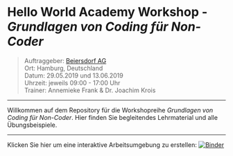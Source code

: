 # Hello World Academy Workshop - _Grundlagen von Coding für Non-Coder_

> Auftraggeber: [Beiersdorf AG](https://www.beiersdorf.de/)   
> Ort: Hamburg, Deutschland   
> Datum:  29.05.2019 und 13.06.2019   
> Uhrzeit: jeweils 09:00 - 17:00 Uhr  
> Trainer: Annemieke Frank & Dr. Joachim Krois

***

Willkommen auf dem Repository für die Workshopreihe  _Grundlagen von Coding für Non-Coder_. Hier finden Sie begleitendes Lehrmaterial und alle Übungsbeispiele.


*** 
Klicken Sie hier um eine interaktive Arbeitsumgebung zu erstellen:
[![Binder](https://mybinder.org/badge_logo.svg)](https://mybinder.org/v2/gh/hello-world-academy/beiersdorf-2019/master)